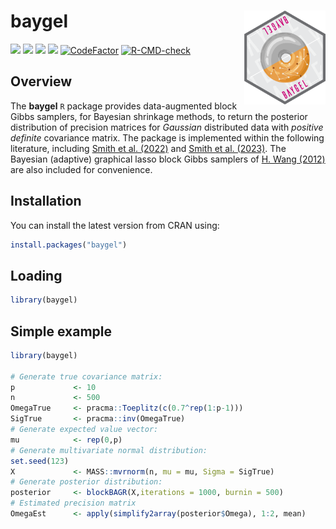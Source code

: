 
# **baygel** <a href='https://CRAN.R-project.org/package=baygel'><img src="man/figures/logo.png" align="right" height="150"/></a>

<!-- badges: start -->

![](https://www.r-pkg.org/badges/version/baygel)
![](https://www.r-pkg.org/badges/last-release/baygel)
![](https://cranlogs.r-pkg.org/badges/baygel)
![](https://cranlogs.r-pkg.org/badges/grand-total/baygel)
[![CodeFactor](https://www.codefactor.io/repository/github/jarod-smithy/baygel/badge)](https://www.codefactor.io/repository/github/jarod-smithy/baygel)
[![R-CMD-check](https://github.com/Jarod-Smithy/baygel/actions/workflows/R-CMD-check.yaml/badge.svg)](https://github.com/Jarod-Smithy/baygel/actions/workflows/R-CMD-check.yaml)
<!-- badges: end -->

## Overview

The **baygel** `R` package provides data-augmented block Gibbs samplers,
for Bayesian shrinkage methods, to return the posterior distribution of
precision matrices for *Gaussian* distributed data with *positive
definite* covariance matrix. The package is implemented within the
following literature, including [Smith et
al. (2022)](https://doi.org/10.48550/arXiv.2210.16290) and [Smith et
al. (2023)](https://doi.org/10.48550/arXiv.2306.14199). The Bayesian
(adaptive) graphical lasso block Gibbs samplers of [H. Wang
(2012)](https://doi.org/10.1214/12-BA729) are also included for
convenience.

## Installation

You can install the latest version from CRAN using:

``` r
install.packages("baygel")
```

## Loading

``` r
library(baygel)
```

## Simple example

``` r
library(baygel)

# Generate true covariance matrix:
p             <- 10
n             <- 500
OmegaTrue     <- pracma::Toeplitz(c(0.7^rep(1:p-1)))
SigTrue       <- pracma::inv(OmegaTrue)
# Generate expected value vector:
mu            <- rep(0,p)
# Generate multivariate normal distribution:
set.seed(123)
X             <- MASS::mvrnorm(n, mu = mu, Sigma = SigTrue)
# Generate posterior distribution:
posterior     <- blockBAGR(X,iterations = 1000, burnin = 500)
# Estimated precision matrix
OmegaEst      <- apply(simplify2array(posterior$Omega), 1:2, mean)
```
